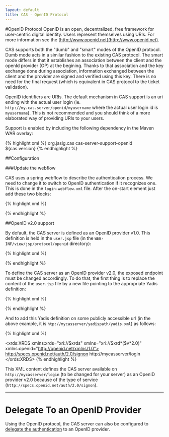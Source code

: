 ```yaml
---
layout: default
title: CAS - OpenID Protocol
---
```


#OpenID Protocol
OpenID is an open, decentralized, free framework for user-centric digital identity. Users represent themselves using URIs. For more information see the [http://www.openid.net](http://www.openid.net).

CAS supports both the "dumb" and "smart" modes of the OpenID protocol. Dumb mode acts in a similar fashion to the existing CAS protocol. The smart mode differs in that it establishes an association between the client and the openId provider (OP) at the begining. Thanks to that association and the key exchange done during association, information exchanged between the client and the provider are signed and verified using this key. There is no need for the final request (which is equivalent in CAS protocol to the ticket validation).

OpenID identifiers are URIs. The default mechanism in CAS support is an uri ending with the actual user login (ie. `http://my.cas.server/openid/myusername` where the actual user login id is `myusername`). This is not recommended and you should think of a more elaborated way of providing URIs to your users.

Support is enabled by including the following dependency in the Maven WAR overlay:

{% highlight xml %}
<dependency>
  <groupId>org.jasig.cas</groupId>
  <artifactId>cas-server-support-openid</artifactId>
  <version>${cas.version}</version>
</dependency>
{% endhighlight %}

##Configuration

###Update the webflow

CAS uses a spring webflow to describe the authentication process. We need to change it to switch to OpenID authentication if it recognizes one. This is done in the `login-webflow.xml` file. After the on-start element just add these two blocks:

{% highlight xml %}
<!-- If the request contains a parameter called openid.mode and is not an association request, switch to openId. Otherwise, continue normal webflow. -->
<decision-state id="selectFirstAction">
    <if
       test="externalContext.requestParameterMap['openid.mode'] ne ''
        &amp;&amp; externalContext.requestParameterMap['openid.mode'] ne null
        &amp;&amp; externalContext.requestParameterMap['openid.mode'] ne 'associate'"
       then="openIdSingleSignOnAction" else="ticketGrantingTicketCheck" />
</decision-state>

<!-- The OpenID authentication action. If authentication is successful, send the ticket granting ticker. Otherwise, redirect to the login form. -->
<action-state id="openIdSingleSignOnAction">
    <evaluate expression="openIdSingleSignOnAction" />
    <transition on="success" to="sendTicketGrantingTicket" />
    <transition on="error" to="viewLoginForm" />
    <transition on="warn" to="warn" />
</action-state>
{% endhighlight %}

##OpenID v2.0 support

By default, the CAS server is defined as an OpenID provider v1.0. This definition is held in the `user.jsp` file (in the `WEB-INF/view/jsp/protocol/openid` directory):

{% highlight xml %}
<html>
<head>
    <link rel="openid.server" href="${openid_server}"/>
</head>
</html>
{% endhighlight %}

To define the CAS server as an OpenID provider v2.0, the exposed endpoint must be changed accordingly. To do that, the first thing is to replace the content of the `user.jsp` file by a new file pointing to the appropriate Yadis definition:

{% highlight xml %}
<html>
<head>
    <meta http-equiv="X-XRDS-Location" content="http://mycasserver/yadispath/yadis.xml" />
</head>
</html>
{% endhighlight %}

And to add this Yadis definition on some publicly accessible url (in the above example, it is `htp://mycasserver/yadispath/yadis.xml`) as follows:

{% highlight xml %}
<?xml version="1.0" encoding="UTF-8"?>
<xrds:XRDS xmlns:xrds="xri://$xrds" xmlns="xri://$xrd*($v*2.0)"
           xmlns:openid="http://openid.net/xmlns/1.0">
<XRD>
    <Service priority="1">
        <Type>http://specs.openid.net/auth/2.0/signon</Type>
        <URI>http://mycasserver/login</URI>
    </Service>
</XRD>
</xrds:XRDS>
{% endhighlight %}

This XML content defines the CAS server available on `http://mycasserver/login` (to be changed for your server) as an OpenID provider v2.0 because of the type of service (`http://specs.openid.net/auth/2.0/signon`).

***

# Delegate To an OpenID Provider

Using the OpenID protocol, the CAS server can also be configured to [delegate the authentication](../integration/Delegate-Authentication.html) to an OpenID provider.
